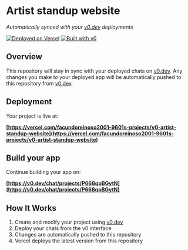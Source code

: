 # Artist standup website

*Automatically synced with your [v0.dev](https://v0.dev) deployments*

[![Deployed on Vercel](https://img.shields.io/badge/Deployed%20on-Vercel-black?style=for-the-badge&logo=vercel)](https://vercel.com/facundoreinoso2001-9601s-projects/v0-artist-standup-website)
[![Built with v0](https://img.shields.io/badge/Built%20with-v0.dev-black?style=for-the-badge)](https://v0.dev/chat/projects/P668qpBGytN)

## Overview

This repository will stay in sync with your deployed chats on [v0.dev](https://v0.dev).
Any changes you make to your deployed app will be automatically pushed to this repository from [v0.dev](https://v0.dev).

## Deployment

Your project is live at:

**[https://vercel.com/facundoreinoso2001-9601s-projects/v0-artist-standup-website](https://vercel.com/facundoreinoso2001-9601s-projects/v0-artist-standup-website)**

## Build your app

Continue building your app on:

**[https://v0.dev/chat/projects/P668qpBGytN](https://v0.dev/chat/projects/P668qpBGytN)**

## How It Works

1. Create and modify your project using [v0.dev](https://v0.dev)
2. Deploy your chats from the v0 interface
3. Changes are automatically pushed to this repository
4. Vercel deploys the latest version from this repository